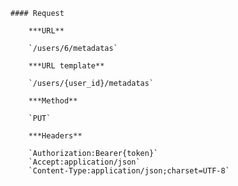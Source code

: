     #### Request

        ***URL**

        `/users/6/metadatas`

        ***URL template**

        `/users/{user_id}/metadatas`

        ***Method**

        `PUT`

        ***Headers**

        `Authorization:Bearer{token}`
        `Accept:application/json`
        `Content-Type:application/json;charset=UTF-8`
